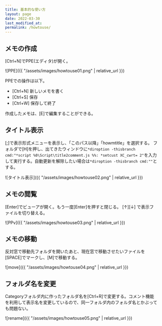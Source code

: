 ```yaml
---
title: 基本的な使い方
layout: page
date: 2022-03-30
last_modified_at: 
permalink: /howtouse/
---
```


## メモの作成

[Ctrl+N]でPPE(エディタ)が開く。

![PPE]({{ "/assets/images/howtouse01.png" | relative_url }})

PPEでの操作は以下。

- [Ctrl+N] 新しいメモを書く
- [Ctrl+S] 保存
- [Ctrl+W] 保存して終了

作成したメモは、[E]で編集することができる。

## タイトル表示

[;]で表示形式メニューを表示し、「このパス以降」「howmtitle」を選択する。
フォルダで[H]を押し、出てきたウィンドウに`*diroption -thisbranch cmd:"*script %0\Script\title2comment.js %%: *setcust XC_cwrt= 2"`を入力して実行する。自動更新を解除したい場合は`*diroption -thisbranch cmd:""`とする。

![タイトル表示]({{ "/assets/images/howtouse02.png" | relative_url }})

## メモの閲覧

[Enter]でビューアが開く。もう一度[Enter]を押すと閉じる。
[↑][↓] で表示ファイルを切り替える。

![PPv]({{ "/assets/images/howtouse03.png" | relative_url }})

## メモの移動

反対窓で移動先フォルダを開いたあと、現在窓で移動させたいファイルを[SPACE]でマークし、[M]で移動する。

![move]({{ "/assets/images/howtouse04.png" | relative_url }})

## フォルダ名を変更

Categoryフォルダ内に作ったフォルダ名を[Ctrl+R]で変更する。コメント機能を利用して表示名を変更しているので、同一フォルダ内のフォルダ名とかぶっても問題ない。

![rename]({{ "/assets/images/howtouse05.png" | relative_url }})

